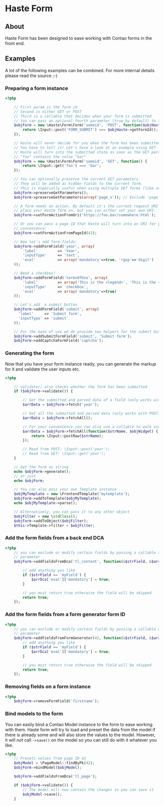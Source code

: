 # Haste Form

About
-----

Haste Form has been designed to ease working with Contao forms in the front end.


Examples
------------

A lot of the following examples can be combined.
For more internal details please read the source ;-)

### Preparing a form instance
```php
<?php

    // First param is the form id
    // Second is either GET or POST
    // Third is a callable that decides when your form is submitted
    // You can pass an optional fourth parameter (true by default) to turn the form into a table based one
    $objForm = new \Haste\Form\Form('someid', 'POST', function($objHaste) {
        return \Input::post('FORM_SUBMIT') === $objHaste->getFormId();
    });

    // Haste will never decide for you when the form has been submitted.
    // You have to tell it! Let's have a look at an example using GET
    // Haste will turn into the submitted state as soon as the GET param
    // "foo" contains the value "bar"
    $objForm = new \Haste\Form\Form('someid', 'GET', function() {
        return \Input::get('foo') === 'bar';
    });

    // You can optionally preserve the current GET parameters.
    // They will be added as hidden fields to the current form.
    // This is especially useful when using multiple GET forms (like search and filter).
    $objForm->preserveGetParameters();
    $objForm->preserveGetParameters(array('page_n')); // Exclude 'page_n' parameter

    // A form needs an action. By default it's the current request URI you
    // place your Haste form on, but you can either set your own URI:
    $objForm->setFormActionFromUri('https://foo.bar/somewhere.html');

    // Or you can pass a page ID that Haste will turn into an URI for your
    // convenience:
    $objForm->setFormActionFromPageId(42);

    // Now let's add form fields:
    $objForm->addFormField('year', array(
        'label'         => 'Year',
        'inputType'     => 'text',
        'eval'          => array('mandatory'=>true, 'rgxp'=>'digit')
    ));

    // Need a checkbox?
    $objForm->addFormField('termsOfUse', array(
        'label'         => array('This is the <legend>', 'This is the <label>'),
        'inputType'     => 'checkbox',
        'eval'          => array('mandatory'=>true)
    ));

    // Let's add  a submit button
    $objForm->addFormField('submit', array(
      'label'     => 'Submit form',
      'inputType' => 'submit'
    ));

    // For the ease of use we do provide two helpers for the submit button and captcha field
    $objForm->addSubmitFormField('submit', 'Submit form');
    $objForm->addCaptchaFormField('captcha');

```

### Generating the form
Now that you have your form instance ready, you can generate the markup for it
and validate the user inputs etc.

```php
<?php

    // validate() also checks whether the form has been submitted
    if ($objForm->validate()) {

        // Get the submitted and parsed data of a field (only works with POST):
        $arrData = $objForm->fetch('year');

        // Get all the submitted and parsed data (only works with POST):
        $arrData = $objForm->fetchAll();

        // For your convenience you can also use a callable to walk over all widgets
        $arrData = $objForm->fetchAll(function($strName, $objWidget) {
            return \Input::postRaw($strName);
        });

        // Read from POST: \Input::post('year');
        // Read from GET: \Input::get('year');
    }

    // Get the form as string
    echo $objForm->generate();
    // or just
    echo $objForm;

    // You can also pass your own Template instance
    $objMyTemplate = new \FrontendTemplate('mytemplate');
    $objForm->addToTemplate($objMyTemplate);
    echo $objMyTemplate->parse();

    // Alternatively, you can pass it to any other object
    $objFilter = new \stdClass();
    $objForm->addToObject($objFilter);
    $this->Template->filter = $objFilter;
```

### Add the form fields from a back end DCA

```php
<?php
    // you can exclude or modify certain fields by passing a callable as second
    // parameter
    $objForm->addFieldsFromDca('tl_content', function(&$strField, &$arrDca) {

        // add anything you like
        if ($strField == 'myField') {
            $arrDca['eval']['mandatory'] = true;
        }

        // you must return true otherwise the field will be skipped
        return true;
    });
```

### Add the form fields from a form generator form ID

```php
<?php
    // you can exclude or modify certain fields by passing a callable as second
    // parameter
    $objForm->addFieldsFromFormGenerator(42, function(&$strField, &$arrDca) {
        // add anything you like
        if ($strField == 'myField') {
            $arrDca['eval']['mandatory'] = true;
        }

        // you must return true otherwise the field will be skipped
        return true;
    });
```

### Removing fields on a form instance

```php
<?php
    $objForm->removeFormField('firstname');
```

### Bind models to the form
You can easily bind a Contao Model instance to the form to ease working with them.
Haste form will try to load and preset the data from the model if there is already
some and will also store the values to the model.
However, it will *not* call `->save()` on the model so you can still do with it
whatever you like.

```php
<?php
    // Presets values from page ID 42
    $objModel = \PageModel::findByPk(42);
    $objForm->bindModel($objModel);

    $objForm->addFieldsFromDca('tl_page');

    if ($objForm->validate()) {
        // The model will now contain the changes so you can save it
        $objModel->save();
    }
```